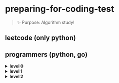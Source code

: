 # preparing-for-coding-test
> ✨ Purpose: Algorithm study!

## leetcode (only python)

## programmers (python, go)
<details>
<summary><b> level 0 </b></summary>   
<div markdown="1">   

+ [다음에 올 숫자 ](https://github.com/sujiny-tech/preparing-for-coding-test/blob/main/programmers/level0/nextnum.go)
+ [7의 개수](https://github.com/sujiny-tech/preparing-for-coding-test/blob/main/programmers/level0/countnum7.go)
+ [중앙값 구하기](https://github.com/sujiny-tech/preparing-for-coding-test/blob/main/programmers/level0/median.go)
+ [순서쌍의 개수](https://github.com/sujiny-tech/preparing-for-coding-test/blob/main/programmers/level0/NumOfOrderedPair.go)
+ [짝수는 싫어요](https://github.com/sujiny-tech/preparing-for-coding-test/blob/main/programmers/level0/HateEvenNum.go)
+ [제곱 수 판별하기](https://github.com/sujiny-tech/preparing-for-coding-test/blob/main/programmers/level0/DetermineSqrNum.go)
+ [개미 군단](https://github.com/sujiny-tech/preparing-for-coding-test/blob/main/programmers/level0/GeneralAnt.go)
+ [대문자와 소문자](https://github.com/sujiny-tech/preparing-for-coding-test/blob/main/programmers/level0/UppercaseAndLowercase.go)
+ [암호 해독](https://github.com/sujiny-tech/preparing-for-coding-test/blob/main/programmers/level0/Decryption.go)
+ [가위 바위 보](https://github.com/sujiny-tech/preparing-for-coding-test/blob/main/programmers/level0/RockPaperScissors.go)
+ [옹알이(1)](https://github.com/sujiny-tech/preparing-for-coding-test/blob/main/programmers/level0/babbling.py)
+ [숨어있는 숫자의 덧셈(1)](https://github.com/sujiny-tech/preparing-for-coding-test/blob/main/programmers/level0/AddOfHiddenNum.go)
+ [문자열 안에 문자열](https://github.com/sujiny-tech/preparing-for-coding-test/blob/main/programmers/level0/StringInString.go)
+ [삼각형의 완성조건(1)](https://github.com/sujiny-tech/preparing-for-coding-test/blob/main/programmers/level0/ConditionOfTriangle.go)
+ 몫 구하기
+ 나머지 구하기
+ 숫자 비교하기
+ 두 수의 차
+ 두 수의 곱
+ 두 수의 합
+ 두 수의 차
+ 두 수의 나눗셈
+ 짝수의 합
+ 짝수 홀수 개수
+ 중복된 숫자 개수
+ 점의 위치 구하기
+ 배열 뒤집기
+ 배열 자르기
+ 배열의 평균값
+ 배열의 유사도
+ 배열 원소의 길이
+ 배열 두 배 만들기
+ 머쓱이보다 키 큰 사람
+ 나이 출력
+ 양꼬치
+ 각도기
+ 특정 문자 제거하기
+ 문자열 뒤집기
+ 문자 반복 출력하기
+ 자릿수 더하기
+ 모음 제거
+ 편지
+ 아이스 아메리카노
+ 최댓값 만들기(1)
+ 피자 나눠먹기(1)

</div>
</details>

<details>
<summary><b> level 1 </b></summary>   
<div markdown="1">   

+ [자릿 수 더하기](https://github.com/sujiny-tech/preparing-for-coding-test/blob/main/programmers/level1/SumOfDigits.go)
+ [약수의 합](https://github.com/sujiny-tech/preparing-for-coding-test/blob/main/programmers/level1/SumOfDivisors.go)
+ [짝수와 홀수](https://github.com/sujiny-tech/preparing-for-coding-test/blob/main/programmers/level1/EvenAndOdd.go)
+ [평균 구하기](https://github.com/sujiny-tech/preparing-for-coding-test/blob/main/programmers/level1/CalculateMean.go)
+ [x만큼 간격이 있는 n개의 숫자](https://github.com/sujiny-tech/preparing-for-coding-test/blob/main/programmers/level1/NumbersSpacedByX.go)
+ [정수 제곱근 판별](https://github.com/sujiny-tech/preparing-for-coding-test/blob/main/programmers/level1/DetermineSqrNum.go)   
+ [나머지가 1이 되는 수 찾기](https://github.com/sujiny-tech/preparing-for-coding-test/blob/main/programmers/level1/FindRemainder1.go)
+ [자연수 뒤집어 배열로 만들기](https://github.com/sujiny-tech/preparing-for-coding-test/blob/main/programmers/level1/MakeReverseArrayofN.go)   
+ [정수 내림차순으로 배치하기](https://github.com/sujiny-tech/preparing-for-coding-test/blob/main/programmers/level1/SortIntegers_DescendingOrder.go)
+ [문자열을 정수로 바꾸기](https://github.com/sujiny-tech/preparing-for-coding-test/blob/main/programmers/level1/CovertStringToInt.go)
+ [하샤드 수](https://github.com/sujiny-tech/preparing-for-coding-test/blob/main/programmers/level1/HarshadNum.go)
+ [두 정수 사이의 함](https://github.com/sujiny-tech/preparing-for-coding-test/blob/main/programmers/level1/SumBetweenInteger.go)
+ [콜라츠 추측](https://github.com/sujiny-tech/preparing-for-coding-test/blob/main/programmers/level1/CollatzConjecture.go)
+ [서울에서 김서방 찾기](https://github.com/sujiny-tech/preparing-for-coding-test/blob/main/programmers/level1/ANeedleInaHaystack.go)
+ [나누어 떨어지는 숫자 배열](https://github.com/sujiny-tech/preparing-for-coding-test/blob/main/programmers/level1/DivisibleArrayOfNums.go)

</div>
</details>

<details>
<summary><b> level 2 </b></summary>   
<div markdown="1">   
  
</div>
</details>
